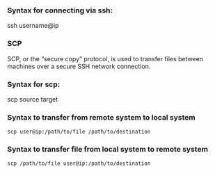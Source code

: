 ### Syntax for connecting via ssh:
ssh username@ip
### SCP 
SCP, or the “secure copy” protocol, is used to transfer
files between machines over a secure SSH network
connection.
### Syntax for scp:
scp source target
### Syntax to transfer from remote system to local system
```
scp user@ip:/path/to/file /path/to/destination
```
### Syntax to transfer file from local system to remote system
```
scp /path/to/file user@ip:/path/to/destination
```

